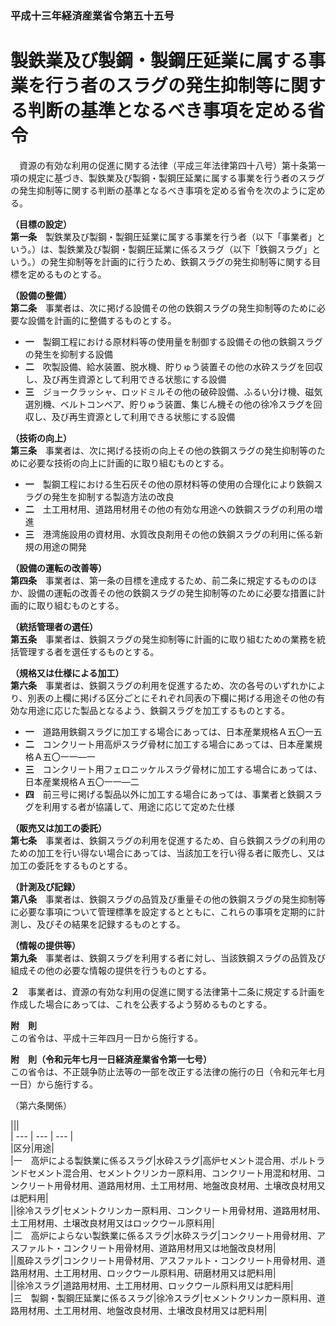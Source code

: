 ### 平成十三年経済産業省令第五十五号  
# 製鉄業及び製鋼・製鋼圧延業に属する事業を行う者のスラグの発生抑制等に関する判断の基準となるべき事項を定める省令  
　資源の有効な利用の促進に関する法律（平成三年法律第四十八号）第十条第一項の規定に基づき、製鉄業及び製鋼・製鋼圧延業に属する事業を行う者のスラグの発生抑制等に関する判断の基準となるべき事項を定める省令を次のように定める。  
  
**（目標の設定）**  
**第一条**　製鉄業及び製鋼・製鋼圧延業に属する事業を行う者（以下「事業者」という。）は、製鉄業及び製鋼・製鋼圧延業に係るスラグ（以下「鉄鋼スラグ」という。）の発生抑制等を計画的に行うため、鉄鋼スラグの発生抑制等に関する目標を定めるものとする。  
  
**（設備の整備）**  
**第二条**　事業者は、次に掲げる設備その他の鉄鋼スラグの発生抑制等のために必要な設備を計画的に整備するものとする。  
* **一**　製鋼工程における原材料等の使用量を制御する設備その他の鉄鋼スラグの発生を抑制する設備  
* **二**　吹製設備、給水装置、脱水機、貯りゅう装置その他の水砕スラグを回収し、及び再生資源として利用できる状態にする設備  
* **三**　ジョークラッシャ、ロッドミルその他の破砕設備、ふるい分け機、磁気選別機、ベルトコンベア、貯りゅう装置、集じん機その他の徐冷スラグを回収し、及び再生資源として利用できる状態にする設備  
  
**（技術の向上）**  
**第三条**　事業者は、次に掲げる技術の向上その他の鉄鋼スラグの発生抑制等のために必要な技術の向上に計画的に取り組むものとする。  
* **一**　製鋼工程における生石灰その他の原材料等の使用の合理化により鉄鋼スラグの発生を抑制する製造方法の改良  
* **二**　土工用材用、道路用材用その他の有効な用途への鉄鋼スラグの利用の増進  
* **三**　港湾施設用の資材用、水質改良剤用その他の鉄鋼スラグの利用に係る新規の用途の開発  
  
**（設備の運転の改善等）**  
**第四条**　事業者は、第一条の目標を達成するため、前二条に規定するもののほか、設備の運転の改善その他の鉄鋼スラグの発生抑制等のために必要な措置に計画的に取り組むものとする。  
  
**（統括管理者の選任）**  
**第五条**　事業者は、鉄鋼スラグの発生抑制等に計画的に取り組むための業務を統括管理する者を選任するものとする。  
  
**（規格又は仕様による加工）**  
**第六条**　事業者は、鉄鋼スラグの利用を促進するため、次の各号のいずれかにより、別表の上欄に掲げる区分ごとにそれぞれ同表の下欄に掲げる用途その他の有効な用途に応じた製品となるよう、鉄鋼スラグを加工するものとする。  
* **一**　道路用鉄鋼スラグに加工する場合にあっては、日本産業規格Ａ五〇一五  
* **二**　コンクリート用高炉スラグ骨材に加工する場合にあっては、日本産業規格Ａ五〇一一―一  
* **三**　コンクリート用フェロニッケルスラグ骨材に加工する場合にあっては、日本産業規格Ａ五〇一一―二  
* **四**　前三号に掲げる製品以外に加工する場合にあっては、事業者と鉄鋼スラグを利用する者が協議して、用途に応じて定めた仕様  
  
**（販売又は加工の委託）**  
**第七条**　事業者は、鉄鋼スラグの利用を促進するため、自ら鉄鋼スラグの利用のための加工を行い得ない場合にあっては、当該加工を行い得る者に販売し、又は加工の委託をするものとする。  
  
**（計測及び記録）**  
**第八条**　事業者は、鉄鋼スラグの品質及び重量その他の鉄鋼スラグの発生抑制等に必要な事項について管理標準を設定するとともに、これらの事項を定期的に計測し、及びその結果を記録するものとする。  
  
**（情報の提供等）**  
**第九条**　事業者は、鉄鋼スラグを利用する者に対し、当該鉄鋼スラグの品質及び組成その他の必要な情報の提供を行うものとする。  
  
**２**　事業者は、資源の有効な利用の促進に関する法律第十二条に規定する計画を作成した場合にあっては、これを公表するよう努めるものとする。  
  
**附　則**  
この省令は、平成十三年四月一日から施行する。  
  
**附　則（令和元年七月一日経済産業省令第一七号）**  
この省令は、不正競争防止法等の一部を改正する法律の施行の日（令和元年七月一日）から施行する。  
  
（第六条関係）  

|||  
| --- | --- | --- |  
|区分|用途|  
|一　高炉による製鉄業に係るスラグ|水砕スラグ|高炉セメント混合用、ポルトランドセメント混合用、セメントクリンカー原料用、コンクリート用混和材用、コンクリート用骨材用、道路用材用、土工用材用、地盤改良材用、土壌改良材用又は肥料用|  
||徐冷スラグ|セメントクリンカー原料用、コンクリート用骨材用、道路用材用、土工用材用、土壌改良材用又はロックウール原料用|  
|二　高炉によらない製鉄業に係るスラグ|水砕スラグ|コンクリート用骨材用、アスファルト・コンクリート用骨材用、道路用材用又は地盤改良材用|  
||風砕スラグ|コンクリート用骨材用、アスファルト・コンクリート用骨材用、道路用材用、土工用材用、ロックウール原料用、研磨材用又は肥料用|  
||徐冷スラグ|道路用材用、土工用材用、ロックウール原料用又は肥料用|  
|三　製鋼・製鋼圧延業に係るスラグ|徐冷スラグ|セメントクリンカー原料用、道路用材用、土工用材用、地盤改良材用、土壌改良材用又は肥料用|  
  
